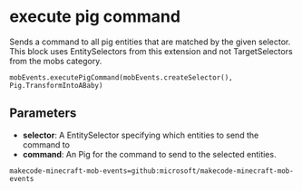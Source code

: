 # execute pig command

Sends a command to all pig entities that are matched by the given selector. This
block uses EntitySelectors from this extension and not TargetSelectors from the mobs
category.

```sig
mobEvents.executePigCommand(mobEvents.createSelector(), Pig.TransformIntoABaby)
```

## Parameters

* **selector**: A EntitySelector specifying which entities to send the command to
* **command**: An Pig for the command to send to the selected entities.

```package
makecode-minecraft-mob-events=github:microsoft/makecode-minecraft-mob-events
```
